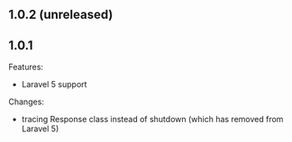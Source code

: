 ## 1.0.2 (unreleased)

## 1.0.1

Features:
+ Laravel 5 support

Changes:
+ tracing Response class instead of shutdown (which has removed from Laravel 5)
